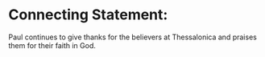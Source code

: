 # Connecting Statement:

Paul continues to give thanks for the believers at Thessalonica and praises them for their faith in God.